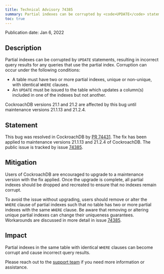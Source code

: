 ```yaml
---
title: Technical Advisory 74385
summary: Partial indexes can be corrupted by <code>UPDATE</code> statements, resulting in incorrect query results for any queries that use the partial index
toc: true
---
```


Publication date: Jan 6, 2022

## Description

Partial indexes can be corrupted by `UPDATE` statements, resulting in incorrect query results for any queries that use the partial index. Corruption can occur under the following conditions:

- A table must have two or more partial indexes, unique or non-unique, with identical `WHERE` clauses.
- An `UPDATE` must be issued to the table which updates a column(s) included in one of the indexes but not another.

CockroachDB versions 21.1 and 21.2 are affected by this bug until maintenance versions 21.1.13 and 21.2.4.


## Statement

This bug was resolved in CockroachDB by [PR 74431](https://github.com/cockroachdb/cockroach/pull/74431).
The fix has been applied to maintenance versions 21.1.13 and 21.2.4 of CockroachDB.
The public issue is tracked by issue [74385](https://github.com/cockroachdb/cockroach/issues/74385).

## Mitigation

Users of CockroachDB are encouraged to upgrade to a maintenance version with the fix applied. Once the upgrade is complete, all partial indexes should be dropped and recreated to ensure that no indexes remain corrupt.

To avoid the issue without upgrading, users should remove or alter the `WHERE` clause of partial indexes such that no table has two or more partial indexes with the same `WHERE` clause. Be aware that removing or altering unique partial indexes can change their uniqueness guarantees. Workarounds are discussed in more detail in issue [74385](https://github.com/cockroachdb/cockroach/issues/74385).

## Impact

Partial indexes in the same table with identical `WHERE` clauses can become corrupt and cause incorrect query results.

Please reach out to the [support team](https://support.cockroachlabs.com/) if you need more information or assistance.

